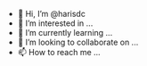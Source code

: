 - 👋 Hi, I’m @harisdc
- 👀 I’m interested in ...
- 🌱 I’m currently learning ...
- 💞️ I’m looking to collaborate on ...
- 📫 How to reach me ...

<!---
harisdc/harisdc is a ✨ special ✨ repository because its `README.md` (this file) appears on your GitHub profile.
You can click the Preview link to take a look at your changes.
--->
